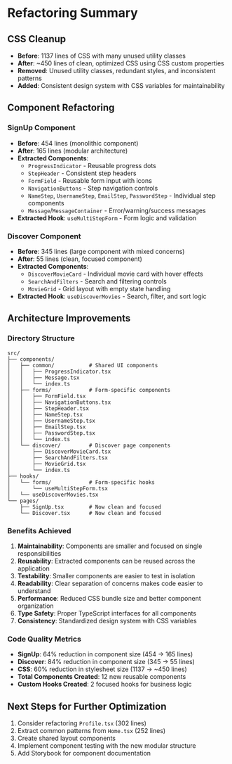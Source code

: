# Refactoring Summary

## CSS Cleanup
- **Before**: 1137 lines of CSS with many unused utility classes
- **After**: ~450 lines of clean, optimized CSS using CSS custom properties
- **Removed**: Unused utility classes, redundant styles, and inconsistent patterns
- **Added**: Consistent design system with CSS variables for maintainability

## Component Refactoring

### SignUp Component
- **Before**: 454 lines (monolithic component)
- **After**: 165 lines (modular architecture)
- **Extracted Components**:
  - `ProgressIndicator` - Reusable progress dots
  - `StepHeader` - Consistent step headers
  - `FormField` - Reusable form input with icons
  - `NavigationButtons` - Step navigation controls
  - `NameStep`, `UsernameStep`, `EmailStep`, `PasswordStep` - Individual step components
  - `Message`/`MessageContainer` - Error/warning/success messages
- **Extracted Hook**: `useMultiStepForm` - Form logic and validation

### Discover Component
- **Before**: 345 lines (large component with mixed concerns)
- **After**: 55 lines (clean, focused component)
- **Extracted Components**:
  - `DiscoverMovieCard` - Individual movie card with hover effects
  - `SearchAndFilters` - Search and filtering controls
  - `MovieGrid` - Grid layout with empty state handling
- **Extracted Hook**: `useDiscoverMovies` - Search, filter, and sort logic

## Architecture Improvements

### Directory Structure
```
src/
├── components/
│   ├── common/           # Shared UI components
│   │   ├── ProgressIndicator.tsx
│   │   ├── Message.tsx
│   │   └── index.ts
│   ├── forms/            # Form-specific components
│   │   ├── FormField.tsx
│   │   ├── NavigationButtons.tsx
│   │   ├── StepHeader.tsx
│   │   ├── NameStep.tsx
│   │   ├── UsernameStep.tsx
│   │   ├── EmailStep.tsx
│   │   ├── PasswordStep.tsx
│   │   └── index.ts
│   └── discover/         # Discover page components
│       ├── DiscoverMovieCard.tsx
│       ├── SearchAndFilters.tsx
│       ├── MovieGrid.tsx
│       └── index.ts
├── hooks/
│   └── forms/            # Form-specific hooks
│       └── useMultiStepForm.tsx
│   └── useDiscoverMovies.tsx
└── pages/
    ├── SignUp.tsx        # Now clean and focused
    └── Discover.tsx      # Now clean and focused
```

### Benefits Achieved
1. **Maintainability**: Components are smaller and focused on single responsibilities
2. **Reusability**: Extracted components can be reused across the application
3. **Testability**: Smaller components are easier to test in isolation
4. **Readability**: Clear separation of concerns makes code easier to understand
5. **Performance**: Reduced CSS bundle size and better component organization
6. **Type Safety**: Proper TypeScript interfaces for all components
7. **Consistency**: Standardized design system with CSS variables

### Code Quality Metrics
- **SignUp**: 64% reduction in component size (454 → 165 lines)
- **Discover**: 84% reduction in component size (345 → 55 lines)
- **CSS**: 60% reduction in stylesheet size (1137 → ~450 lines)
- **Total Components Created**: 12 new reusable components
- **Custom Hooks Created**: 2 focused hooks for business logic

## Next Steps for Further Optimization
1. Consider refactoring `Profile.tsx` (302 lines)
2. Extract common patterns from `Home.tsx` (252 lines)
3. Create shared layout components
4. Implement component testing with the new modular structure
5. Add Storybook for component documentation
